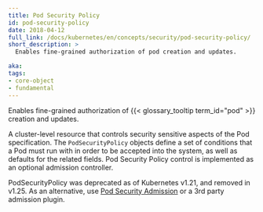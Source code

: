 ```yaml
---
title: Pod Security Policy
id: pod-security-policy
date: 2018-04-12
full_link: /docs/kubernetes/en/concepts/security/pod-security-policy/
short_description: >
  Enables fine-grained authorization of pod creation and updates.

aka: 
tags:
- core-object
- fundamental
---
```

 Enables fine-grained authorization of {{< glossary_tooltip term_id="pod" >}} creation and updates.

<!--more--> 

A cluster-level resource that controls security sensitive aspects of the Pod specification. The `PodSecurityPolicy` objects define a set of conditions that a Pod must run with in order to be accepted into the system, as well as defaults for the related fields. Pod Security Policy control is implemented as an optional admission controller.

PodSecurityPolicy was deprecated as of Kubernetes v1.21, and removed in v1.25.
As an alternative, use [Pod Security Admission](/docs/kubernetes/en/concepts/security/pod-security-admission/) or a 3rd party admission plugin.
